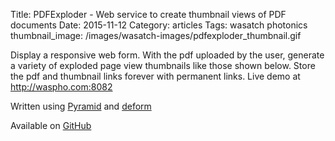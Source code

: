 Title: PDFExploder - Web service to create thumbnail views of PDF documents
Date:  2015-11-12
Category: articles
Tags: wasatch photonics
thumbnail_image: /images/wasatch-images/pdfexploder_thumbnail.gif


Display a responsive web form. With the pdf uploaded by the user,
generate a variety of exploded page view thumbnails like those shown
below. Store the pdf and thumbnail links forever with permanent links.
Live demo at http://waspho.com:8082

Written using [Pyramid](http://www.pylonsproject.org/) and
[deform](https://github.com/Pylons/deform)

Available on [GitHub](https://github.com/WasatchPhotonics/PDFExploder)
